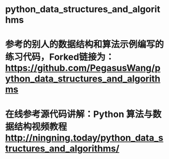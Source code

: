 # python_data_structures_and_algorithms

# 参考的别人的数据结构和算法示例编写的练习代码，Forked链接为：https://github.com/PegasusWang/python_data_structures_and_algorithms

# 在线参考源代码讲解：Python 算法与数据结构视频教程 http://ningning.today/python_data_structures_and_algorithms/
